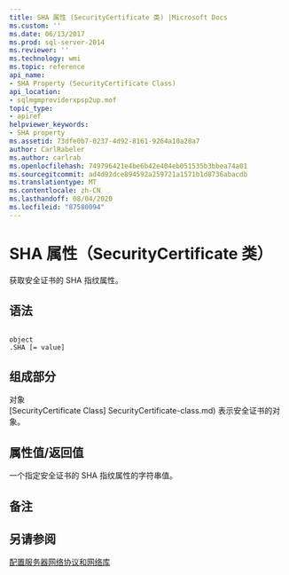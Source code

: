 ```yaml
---
title: SHA 属性 (SecurityCertificate 类) |Microsoft Docs
ms.custom: ''
ms.date: 06/13/2017
ms.prod: sql-server-2014
ms.reviewer: ''
ms.technology: wmi
ms.topic: reference
api_name:
- SHA Property (SecurityCertificate Class)
api_location:
- sqlmgmproviderxpsp2up.mof
topic_type:
- apiref
helpviewer_keywords:
- SHA property
ms.assetid: 73dfe0b7-0237-4d92-8161-9264a10a28a7
author: CarlRabeler
ms.author: carlrab
ms.openlocfilehash: 749796421e4be6b42e404eb051535b3bbea74a01
ms.sourcegitcommit: ad4d92dce894592a259721a1571b1d8736abacdb
ms.translationtype: MT
ms.contentlocale: zh-CN
ms.lasthandoff: 08/04/2020
ms.locfileid: "87580094"
---
```

# <a name="sha-property-securitycertificate-class"></a>SHA 属性（SecurityCertificate 类）
  获取安全证书的 SHA 指纹属性。  
  
## <a name="syntax"></a>语法  
  
```  
  
object  
.SHA [= value]  
```  
  
## <a name="parts"></a>组成部分  
 对象  
 [SecurityCertificate Class] SecurityCertificate-class.md) 表示安全证书的对象。  
  
## <a name="property-valuereturn-value"></a>属性值/返回值  
 一个指定安全证书的 SHA 指纹属性的字符串值。  
  
## <a name="remarks"></a>备注  
  
## <a name="see-also"></a>另请参阅  
 [配置服务器网络协议和网络库](https://msdn.microsoft.com/library/ms177485\(v=sql.100\).aspx)  
  
  
